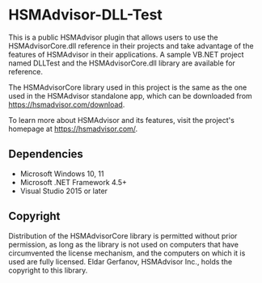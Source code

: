 # HSMAdvisor-DLL-Test
This is a public HSMAdvisor plugin that allows users to use the HSMAdvisorCore.dll reference in their projects and take advantage of the features of HSMAdvisor in their applications. A sample VB.NET project named DLLTest and the HSMAdvisorCore.dll library are available for reference.

The HSMAdvisorCore library used in this project is the same as the one used in the HSMAdvisor standalone app, which can be downloaded from https://hsmadvisor.com/download.

To learn more about HSMAdvisor and its features, visit the project's homepage at https://hsmadvisor.com/.

## Dependencies
* Microsoft Windows 10, 11
* Microsoft .NET Framework 4.5+
* Visual Studio 2015 or later

## Copyright
Distribution of the HSMAdvisorCore library is permitted without prior permission, as long as the library is not used on computers that have circumvented the license mechanism, and the computers on which it is used are fully licensed. Eldar Gerfanov, HSMAdvisor Inc., holds the copyright to this library.
